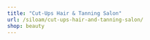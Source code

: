 ```yaml
---
title: "Cut-Ups Hair & Tanning Salon"
url: /siloam/cut-ups-hair-and-tanning-salon/
shop: beauty
---
```

